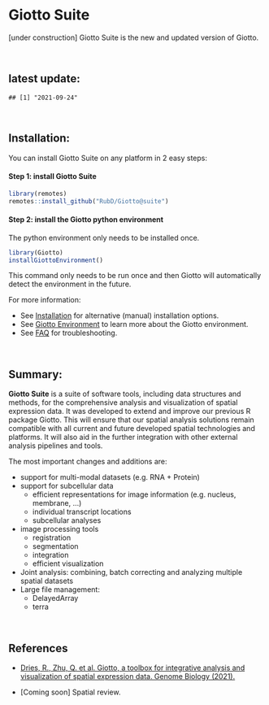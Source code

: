 
<!-- README.md is generated from README.Rmd. Please edit that file -->
<!-- This line is from RStudio -->

# Giotto Suite

\[under construction\] Giotto Suite is the new and updated version of
Giotto.

<br>

## latest update:

    ## [1] "2021-09-24"

<br>

## Installation:

You can install Giotto Suite on any platform in 2 easy steps:

#### Step 1: install Giotto Suite

``` r
library(remotes)
remotes::install_github("RubD/Giotto@suite") 
```

#### Step 2: install the Giotto python environment

The python environment only needs to be installed once.

``` r
library(Giotto)
installGiottoEnvironment()
```

This command only needs to be run once and then Giotto will
automatically detect the environment in the future.

For more information:

-   See
    [Installation](https://giottosuite.com/articles/temp_construction.html)
    for alternative (manual) installation options.  
-   See [Giotto
    Environment](https://giottosuite.com/articles/temp_construction.html)
    to learn more about the Giotto environment.  
-   See [FAQ](https://giottosuite.com/articles/faq.html) for
    troubleshooting.

<br>

## Summary:

<!-- badges: start -->
<!-- badges: end -->

**Giotto Suite** is a suite of software tools, including data structures
and methods, for the comprehensive analysis and visualization of spatial
expression data. It was developed to extend and improve our previous R
package Giotto. This will ensure that our spatial analysis solutions
remain compatible with all current and future developed spatial
technologies and platforms. It will also aid in the further integration
with other external analysis pipelines and tools.

The most important changes and additions are:

-   support for multi-modal datasets (e.g. RNA + Protein)
-   support for subcellular data
    -   efficient representations for image information (e.g. nucleus,
        membrane, …)  
    -   individual transcript locations
    -   subcellular analyses
-   image processing tools
    -   registration  
    -   segmentation
    -   integration
    -   efficient visualization
-   Joint analysis: combining, batch correcting and analyzing multiple
    spatial datasets  
-   Large file management:
    -   DelayedArray  
    -   terra

<br>

## References

-   [Dries, R., Zhu, Q. et al. Giotto, a toolbox for integrative
    analysis and visualization of spatial expression data. Genome
    Biology
    (2021).](https://genomebiology.biomedcentral.com/articles/10.1186/s13059-021-02286-2)
      
-   \[Coming soon\] Spatial review.

